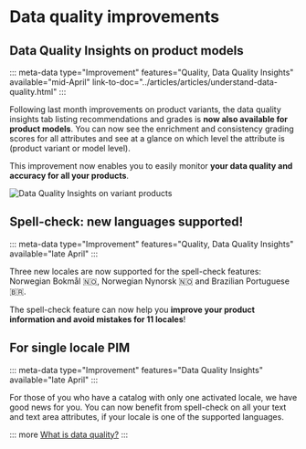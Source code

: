 # Data quality improvements

## Data Quality Insights on product models
::: meta-data type="Improvement" features="Quality, Data Quality Insights" available="mid-April" link-to-doc="../articles/articles/understand-data-quality.html"
:::

Following last month improvements on product variants, the data quality insights tab listing recommendations and grades is **now also available for product models**. You can now see the enrichment and consistency grading scores for all attributes and see at a glance on which level the attribute is (product variant or model level).

This improvement now enables you to easily monitor **your data quality and accuracy for all your products**.

![Data Quality Insights on variant products](../img/data-quality-product-models.png)

## Spell-check: new languages supported!
::: meta-data type="Improvement" features="Quality, Data Quality Insights" available="late April"
:::

Three new locales are now supported for the spell-check features: Norwegian Bokmål 🇳🇴, Norwegian Nynorsk 🇳🇴 and Brazilian Portuguese 🇧🇷.

The spell-check feature can now help you **improve your product information and avoid mistakes for 11 locales**!

## For single locale PIM
::: meta-data type="Improvement" features="Data Quality Insights" available="late April"
:::

For those of you who have a catalog with only one activated locale, we have good news for you. You can now benefit from spell-check on all your text and text area attributes, if your locale is one of the supported languages.

::: more
[What is data quality?](../articles/articles/understand-data-quality.html)
:::
